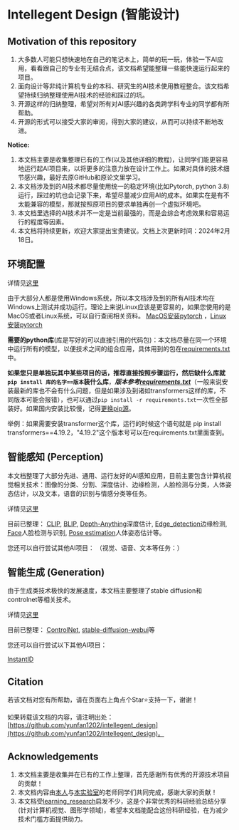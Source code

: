 # Intellegent Design (智能设计)

## Motivation of this repository

1. 大多数人可能只想快速地在自己的笔记本上，简单的玩一玩，体验一下AI应用，看看跟自己的专业有无结合点，该文档希望能整理一些能快速运行起来的项目。
2. 面向设计等非纯计算机专业的本科、研究生的AI技术使用教程整合。该文档希望持续归纳整理使用AI技术的经验和踩过的坑。
3. 开源这样的归纳整理，希望对所有对AI感兴趣的各类跨学科专业的同学都有所帮助。
4. 开源的形式可以接受大家的审阅，得到大家的建议，从而可以持续不断地改进。

**Notice:**
1. 本文档主要是收集整理已有的工作(以及其他详细的教程)，让同学们能更容易地运行起AI项目来，以将更多的注意力放在设计工作上。如果对具体的技术细节感兴趣，最好去原GitHub和原论文里学习。
2. 本文档涉及到的AI技术都尽量使用统一的稳定环境(比如Pytorch, python 3.8)运行，踩过的坑也会记录下来，希望尽量减少应用AI的成本。如果实在是有不太能兼容的模型，那就按照原项目的要求单独再创一个虚拟环境吧。
3. 本文档里选择的AI技术并不一定是当前最强的，而是会综合考虑效果和容易运行的程度等因素。
4. 本文档将持续更新，欢迎大家提出宝贵建议。文档上次更新时间：2024年2月18日。

## 环境配置

详情见[这里](./environment.md)

由于大部分人都是使用Windows系统，所以本文档涉及到的所有AI技术均在Windows上测试并成功运行。理论上来说Linux应该是更容易的，如果您使用的是MacOS或者Linux系统，可以自行查阅相关资料。
[MacOS安装pytorch](https://zhuanlan.zhihu.com/p/168748757)
，[Linux安装pytorch](https://zhuanlan.zhihu.com/p/642347131)

**需要的python库**(库是写好的可以直接引用的代码包)：本文档尽量在同一个环境中运行所有的模型，以便技术之间的组合应用，具体用到的包在[requirements.txt](./requirements.txt)中。

**如果您只是单独玩其中某些项目的话，推荐直接按照步骤运行，然后缺什么库就```pip install 库的名字==版本```装什么库**，***版本参考[requirements.txt](./requirements.txt)***（一般来说安装最新的库也不会有什么问题，但是如果涉及到诸如transformers这样的库，不同版本可能会报错），也可以通过```pip install -r requirements.txt```一次性全部装好。如果国内安装比较慢，记得[更换pip源](https://zhuanlan.zhihu.com/p/127275233)。

举例：如果需要安装transformer这个库，运行的时候这个语句就是 pip install transformers==4.19.2，"4.19.2"这个版本号可以在requirements.txt里面查到。


## 智能感知 (Perception)
本文档整理了大部分先进、通用、运行友好的AI感知应用，目前主要包含计算机视觉相关技术：图像的分类、分割、深度估计、边缘检测，人脸检测与分类，人体姿态估计，以及文本，语音的识别与情感分类等任务。


详情见[这里](Perception/perception.md)

目前已整理：
[CLIP](https://github.com/openai/CLIP), 
[BLIP](https://github.com/salesforce/BLIP),
[Depth-Anything](https://github.com/LiheYoung/Depth-Anything)深度估计,
[Edge_detection](https://github.com/yunfan1202/Delving-into-Crispness)边缘检测,
[Face](https://github.com/WuJie1010/Facial-Expression-Recognition.Pytorch)人脸检测与识别,
[Pose estimation](https://github.com/Hzzone/pytorch-openpose)人体姿态估计等。

您还可以自行尝试其他AI项目：
（视觉、语音、文本等任务：）


## 智能生成 (Generation)
由于生成类技术极快的发展速度，本文档主要整理了stable diffusion和controlnet等相关技术。


详情见[这里](Generation/generation.md)

目前已整理：
[ControlNet](https://github.com/lllyasviel/ControlNet-v1-1-nightly), 
[stable-diffusion-webui](https://github.com/AUTOMATIC1111/stable-diffusion-webui)等

您还可以自行尝试以下其他AI项目：

[InstantID](https://github.com/InstantID/InstantID)

## Citation

若该文档对您有所帮助，请在页面右上角点个Star⭐支持一下，谢谢！

如果转载该文档的内容，请注明出处：[https://github.com/yunfan1202/intellegent_design](https://github.com/yunfan1202/intellegent_design)。

## Acknowledgements
1. 本文档主要是收集并在已有的工作上整理，首先感谢所有优秀的开源技术项目的贡献！
2. 本文档内容由[本人](https://github.com/yunfan1202)与[本实验室](http://design.hnu.edu.cn/info/1023/5787.htm)的老师同学们共同完成，感谢大家的贡献！
3. 本文档受[learning_research](https://github.com/pengsida/learning_research)启发不少，这是个非常优秀的科研经验总结分享 (针对计算机视觉、图形学领域)，希望本文档能配合这份科研经验，在为减少技术门槛方面提供助力。